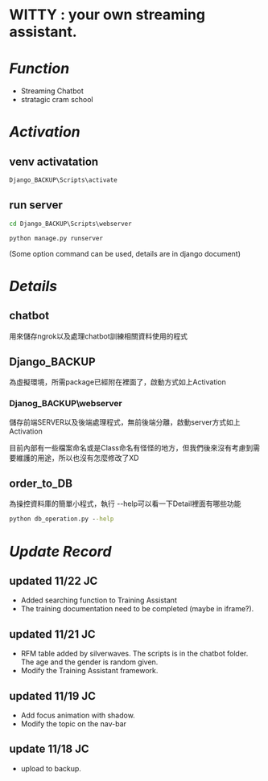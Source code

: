 # WITTY : your own streaming assistant.

# *Function*
* Streaming Chatbot 
* stratagic cram school


# *Activation*

## venv activatation
```cmd
Django_BACKUP\Scripts\activate
```
## run server
```cmd
cd Django_BACKUP\Scripts\webserver

python manage.py runserver  
```
(Some option command can be used, details are in django document)

# *Details*
## **chatbot**
用來儲存ngrok以及處理chatbot訓練相關資料使用的程式

## **Django_BACKUP**
為虛擬環境，所需package已經附在裡面了，啟動方式如上Activation

### **Djanog_BACKUP\webserver**
儲存前端SERVER以及後端處理程式，無前後端分離，啟動server方式如上Activation

目前內部有一些檔案命名或是Class命名有怪怪的地方，但我們後來沒有考慮到需要維護的用途，所以也沒有怎麼修改了XD

## **order_to_DB**
為操控資料庫的簡單小程式，執行 --help可以看一下Detail裡面有哪些功能
```cmd
python db_operation.py --help
```

# *Update Record*

## **updated 11/22 JC**
* Added searching function to Training Assistant
* The training documentation need to be completed (maybe in iframe?).
## **updated 11/21 JC**
* RFM table added by silverwaves. The scripts is in the chatbot folder. The age and the gender is random given.
* Modify the Training Assistant framework. 

## **updated 11/19 JC**

* Add focus animation with shadow. 
* Modify the topic on the nav-bar
## **update 11/18 JC**
* upload to backup. 
